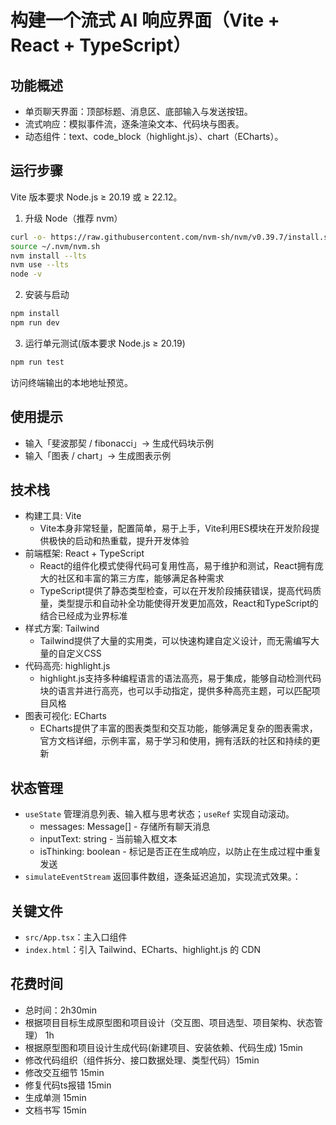 # 构建一个流式 AI 响应界面（Vite + React + TypeScript）

## 功能概述

- 单页聊天界面：顶部标题、消息区、底部输入与发送按钮。
- 流式响应：模拟事件流，逐条渲染文本、代码块与图表。
- 动态组件：text、code_block（highlight.js）、chart（ECharts）。


## 运行步骤

Vite 版本要求 Node.js ≥ 20.19 或 ≥ 22.12。

1) 升级 Node（推荐 nvm）

```bash
curl -o- https://raw.githubusercontent.com/nvm-sh/nvm/v0.39.7/install.sh | bash
source ~/.nvm/nvm.sh
nvm install --lts
nvm use --lts
node -v
```

2) 安装与启动

```bash
npm install
npm run dev
```

3) 运行单元测试(版本要求 Node.js ≥ 20.19)

```bash
npm run test
```


访问终端输出的本地地址预览。

## 使用提示

- 输入「斐波那契 / fibonacci」→ 生成代码块示例
- 输入「图表 / chart」→ 生成图表示例

## 技术栈
- 构建工具: Vite
    - Vite本身非常轻量，配置简单，易于上手，Vite利用ES模块在开发阶段提供极快的启动和热重载，提升开发体验
- 前端框架: React + TypeScript
    - React的组件化模式使得代码可复用性高，易于维护和测试，React拥有庞大的社区和丰富的第三方库，能够满足各种需求
    - TypeScript提供了静态类型检查，可以在开发阶段捕获错误，提高代码质量，类型提示和自动补全功能使得开发更加高效，React和TypeScript的结合已经成为业界标准
- 样式方案: Tailwind
    - Tailwind提供了大量的实用类，可以快速构建自定义设计，而无需编写大量的自定义CSS
- 代码高亮: highlight.js
    - highlight.js支持多种编程语言的语法高亮，易于集成，能够自动检测代码块的语言并进行高亮，也可以手动指定，提供多种高亮主题，可以匹配项目风格
- 图表可视化: ECharts
    - ECharts提供了丰富的图表类型和交互功能，能够满足复杂的图表需求，官方文档详细，示例丰富，易于学习和使用，拥有活跃的社区和持续的更新

## 状态管理

- `useState` 管理消息列表、输入框与思考状态；`useRef` 实现自动滚动。
  - messages: Message[] - 存储所有聊天消息
  - inputText: string - 当前输入框文本
  - isThinking: boolean - 标记是否正在生成响应，以防止在生成过程中重复发送
- `simulateEventStream` 返回事件数组，逐条延迟追加，实现流式效果。：


## 关键文件
- `src/App.tsx`：主入口组件
- `index.html`：引入 Tailwind、ECharts、highlight.js 的 CDN

## 花费时间
- 总时间：2h30min
- 根据项目目标生成原型图和项目设计（交互图、项目选型、项目架构、状态管理） 1h
- 根据原型图和项目设计生成代码(新建项目、安装依赖、代码生成) 15min
- 修改代码组织（组件拆分、接口数据处理、类型代码）15min
- 修改交互细节 15min
- 修复代码ts报错 15min
- 生成单测 15min
- 文档书写 15min


